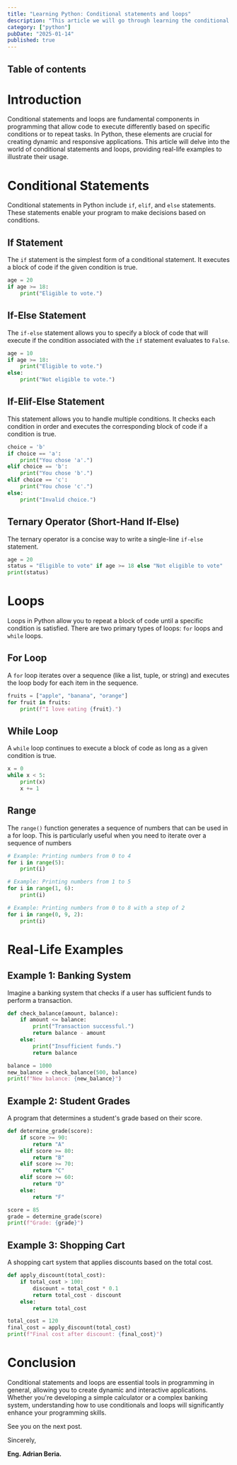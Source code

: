 ```yaml
---
title: "Learning Python: Conditional statements and loops"
description: "This article we will go through learning the conditional (if/while) statements and loops in Python"
category: ["python"]
pubDate: "2025-01-14"
published: true
---
```


## Table of contents

# Introduction

Conditional statements and loops are fundamental components in programming that allow code to execute differently based on specific conditions or to repeat tasks. In Python, these elements are crucial for creating dynamic and responsive applications. This article will delve into the world of conditional statements and loops, providing real-life examples to illustrate their usage.

# Conditional Statements

Conditional statements in Python include `if`, `elif`, and `else` statements. These statements enable your program to make decisions based on conditions.

## **If Statement**

The `if` statement is the simplest form of a conditional statement. It executes a block of code if the given condition is true.

```python
age = 20
if age >= 18:
    print("Eligible to vote.")
```

## **If-Else Statement**

The `if-else` statement allows you to specify a block of code that will execute if the condition associated with the `if` statement evaluates to `False`.

```python
age = 10
if age >= 18:
    print("Eligible to vote.")
else:
    print("Not eligible to vote.")
```

## **If-Elif-Else Statement**

This statement allows you to handle multiple conditions. It checks each condition in order and executes the corresponding block of code if a condition is true.

```python
choice = 'b'
if choice == 'a':
    print("You chose 'a'.")
elif choice == 'b':
    print("You chose 'b'.")
elif choice == 'c':
    print("You chose 'c'.")
else:
    print("Invalid choice.")
```

## **Ternary Operator (Short-Hand If-Else)**

The ternary operator is a concise way to write a single-line `if-else` statement.

```python
age = 20
status = "Eligible to vote" if age >= 18 else "Not eligible to vote"
print(status)
```

# Loops

Loops in Python allow you to repeat a block of code until a specific condition is satisfied. There are two primary types of loops: `for` loops and `while` loops.

## **For Loop**

A `for` loop iterates over a sequence (like a list, tuple, or string) and executes the loop body for each item in the sequence.

```python
fruits = ["apple", "banana", "orange"]
for fruit in fruits:
    print(f"I love eating {fruit}.")
```

## **While Loop**

A `while` loop continues to execute a block of code as long as a given condition is true.

```python
x = 0
while x < 5:
    print(x)
    x += 1
```

## Range

The `range()` function generates a sequence of numbers that can be used in a for loop. This is particularly useful when you need to iterate over a sequence of numbers

```python
# Example: Printing numbers from 0 to 4
for i in range(5):
    print(i)

# Example: Printing numbers from 1 to 5
for i in range(1, 6):
    print(i)

# Example: Printing numbers from 0 to 8 with a step of 2
for i in range(0, 9, 2):
    print(i)
```

# Real-Life Examples

## **Example 1: Banking System**

Imagine a banking system that checks if a user has sufficient funds to perform a transaction.

```python
def check_balance(amount, balance):
    if amount <= balance:
        print("Transaction successful.")
        return balance - amount
    else:
        print("Insufficient funds.")
        return balance

balance = 1000
new_balance = check_balance(500, balance)
print(f"New balance: {new_balance}")
```

## **Example 2: Student Grades**

A program that determines a student's grade based on their score.

```python
def determine_grade(score):
    if score >= 90:
        return "A"
    elif score >= 80:
        return "B"
    elif score >= 70:
        return "C"
    elif score >= 60:
        return "D"
    else:
        return "F"

score = 85
grade = determine_grade(score)
print(f"Grade: {grade}")
```

## **Example 3: Shopping Cart**

A shopping cart system that applies discounts based on the total cost.

```python
def apply_discount(total_cost):
    if total_cost > 100:
        discount = total_cost * 0.1
        return total_cost - discount
    else:
        return total_cost

total_cost = 120
final_cost = apply_discount(total_cost)
print(f"Final cost after discount: {final_cost}")
```

# Conclusion

Conditional statements and loops are essential tools in programming in general, allowing you to create dynamic and interactive applications. Whether you're developing a simple calculator or a complex banking system, understanding how to use conditionals and loops will significantly enhance your programming skills.

See you on the next post.

Sincerely,

**Eng. Adrian Beria.**
